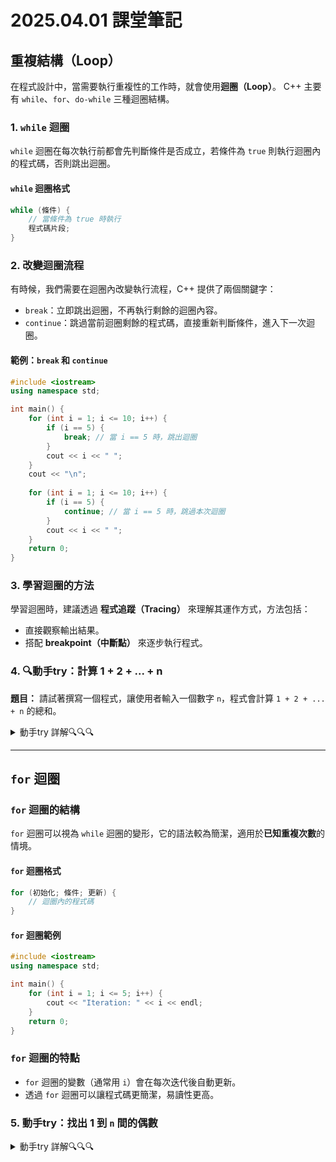 # 2025.04.01 課堂筆記
## 重複結構（Loop） 

在程式設計中，當需要執行重複性的工作時，就會使用**迴圈（Loop）**。
C++ 主要有 `while`、`for`、`do-while` 三種迴圈結構。

### 1. `while` 迴圈 

`while` 迴圈在每次執行前都會先判斷條件是否成立，若條件為 `true` 則執行迴圈內的程式碼，否則跳出迴圈。

#### `while` 迴圈格式

```cpp
while (條件) {
    // 當條件為 true 時執行
    程式碼片段;
}
```

### 2. 改變迴圈流程 

有時候，我們需要在迴圈內改變執行流程，C++ 提供了兩個關鍵字：

- `break`：立即跳出迴圈，不再執行剩餘的迴圈內容。
- `continue`：跳過當前迴圈剩餘的程式碼，直接重新判斷條件，進入下一次迴圈。

#### 範例：`break` 和 `continue`

```cpp
#include <iostream>
using namespace std;

int main() {
    for (int i = 1; i <= 10; i++) {
        if (i == 5) {
            break; // 當 i == 5 時，跳出迴圈
        }
        cout << i << " ";
    }
    cout << "\n";
    
    for (int i = 1; i <= 10; i++) {
        if (i == 5) {
            continue; // 當 i == 5 時，跳過本次迴圈
        }
        cout << i << " ";
    }
    return 0;
}
```

### 3. 學習迴圈的方法 

學習迴圈時，建議透過 **程式追蹤（Tracing）** 來理解其運作方式，方法包括：

- 直接觀察輸出結果。
- 搭配 **breakpoint（中斷點）** 來逐步執行程式。

### 4. 🔍動手try：計算 1 + 2 + ... + n 

**題目：**
請試著撰寫一個程式，讓使用者輸入一個數字 `n`，程式會計算 `1 + 2 + ... + n` 的總和。

<details>
<summary>動手try 詳解🔍🔍🔍</summary>


```cpp
#include <iostream>
using namespace std;

int main() {
    int n, sum = 0;
    cout << "請輸入一個數字: ";
    cin >> n;
    
    for (int i = 1; i <= n; i++) {
        sum += i;
    }
    
    cout << "1 到 " << n << " 的總和為: " << sum << endl;
    return 0;
}
```
</details>

---

## `for` 迴圈 

### `for` 迴圈的結構 

`for` 迴圈可以視為 `while` 迴圈的變形，它的語法較為簡潔，適用於**已知重複次數**的情境。

#### `for` 迴圈格式

```cpp
for (初始化; 條件; 更新) {
    // 迴圈內的程式碼
}
```

#### `for` 迴圈範例 

```cpp
#include <iostream>
using namespace std;

int main() {
    for (int i = 1; i <= 5; i++) {
        cout << "Iteration: " << i << endl;
    }
    return 0;
}
```

### `for` 迴圈的特點 

- `for` 迴圈的變數（通常用 `i`）會在每次迭代後自動更新。
- 透過 `for` 迴圈可以讓程式碼更簡潔，易讀性更高。

### 5. 動手try：找出 1 到 `n` 間的偶數 

<details>
<summary>動手try 詳解🔍🔍🔍</summary>

```cpp
#include <iostream>
using namespace std;

int main() {
    int n;
    cout << "請輸入一個數字: ";
    cin >> n;
    
    cout << "1 到 " << n << " 之間的偶數: ";
    for (int i = 1; i <= n; i++) {
        if (i % 2 == 0) {
            cout << i << " ";
        }
    }
    cout << endl;
    return 0;
}
```
</details>

